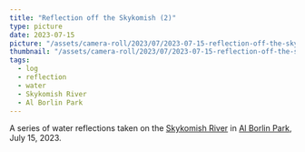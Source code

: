```yaml
---
title: "Reflection off the Skykomish (2)"
type: picture
date: 2023-07-15
picture: "/assets/camera-roll/2023/07/2023-07-15-reflection-off-the-skykomish-02/20230716_034606799_iOS.jpg"
thumbnail: "/assets/camera-roll/2023/07/2023-07-15-reflection-off-the-skykomish-02/20230716_034606799_iOS-thumbnail.jpg"
tags:
  - log
  - reflection
  - water
  - Skykomish River
  - Al Borlin Park
---
```

A series of water reflections taken on the [Skykomish River](/skykomish-river/) in [Al Borlin Park](/al-borlin-park/), July 15, 2023.